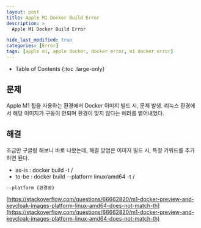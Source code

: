 ```yaml
---
layout: post
title: Apple M1 Docker Build Error
description: >
  Apple M1 Docker Build Error

hide_last_modified: true
categories: [Error]
tags: [apple m1, apple docker, docker error, m1 docker error]
---
```


- Table of Contents
{:toc .large-only}

## 문제

Apple M1 칩을 사용하는 환경에서 Docker 이미지 빌드 시, 문제 발생. 리눅스 환경에서 해당 이미지가 구동이 안되며 환경이 맞지 않다는 에러를 뱉어내었다.

## 해결

조금만 구글링 해보니 바로 나왔는데, 해결 방법은 이미지 빌드 시, 특정 키워드를 추가하면 된다.

- as-is : docker build -t <username>/<imagename>
- to-be : docker build --platform linux/amd64 -t <username>/<imagename>

```bash
--platform {환경명}
```

[https://stackoverflow.com/questions/66662820/m1-docker-preview-and-keycloak-images-platform-linux-amd64-does-not-match-th](https://stackoverflow.com/questions/66662820/m1-docker-preview-and-keycloak-images-platform-linux-amd64-does-not-match-th)
